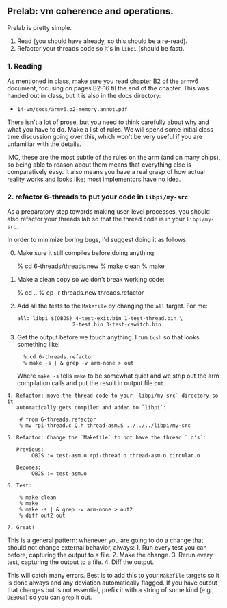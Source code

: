 ## Prelab: vm coherence and operations.

Prelab is pretty simple.
   1. Read (you should have already, so this should be a re-read).
   2. Refactor your threads code so it's in `libpi` (should be fast).

### 1. Reading

As mentioned in class, make sure you read chapter B2 of the armv6
document, focusing on pages B2-16 til the end of the chapter.  This was
handed out in class, but it is also in the docs directory:

   - `14-vm/docs/armv6.b2-memory.annot.pdf`

There isn't a lot of prose, but you need to think carefully about why and
what you have to do.  Make a list of rules.   We will spend some initial
class time discussion going over this, which won't be very useful if
you are unfamiliar with the details.

IMO, these are the most subtle of the rules on the arm (and on many
chips), so being able to reason about them means that everything else
is comparatively easy.  It also means you have a real grasp of how
actual reality works and looks like; most implementors have no idea.

### 2. refactor 6-threads to put your code in `libpi/my-src`

As a preparatory step towards making user-level processes, you should
also refactor your threads lab so that the thread code is in your
`libpi/my-src`.

In order to minimize boring bugs, I'd suggest doing it as follows:

   0. Make sure it still compiles before doing anything:

        % cd 6-threads/threads.new
        % make clean
        % make

   1.  Make a clean copy so we don't break working code:

        % cd ..
        % cp -r threads.new threads.refactor

   2. Add all the tests to the `Makefile` by changing the `all` target.
      For me:

          all: libpi $(OBJS) 4-test-exit.bin 1-test-thread.bin \
                            2-test.bin 3-test-cswitch.bin

   3. Get the output before we touch anything.  I run `tcsh` so that looks something
      like:

            % cd 6-threads.refactor
            % make -s | & grep -v arm-none > out

      Where `make -s` tells `make` to be somewhat quiet and we strip out the arm
      compilation calls and put the result in output file `out`.
    
    4. Refactor: move the thread code to your `libpi/my-src` directory so it 
       automatically gets compiled and added to `libpi`:  

        # from 6-threads.refactor
        % mv rpi-thread.c Q.h thread-asm.S ../../../libpi/my-src

    5. Refactor: Change the `Makefile` to not have the thread `.o's`:

       Previous:
            OBJS := test-asm.o rpi-thread.o thread-asm.o circular.o  

       Becomes:
            OBJS := test-asm.o

    6. Test:

        % make clean
        % make 
        % make -s | & grep -v arm-none > out2
        % diff out2 out

    7. Great!

This is a general pattern: whenever you are going to do a change that should not
change external behavior, always:
    1. Run every test you can before, capturing the output to a file.
    2. Make the change.
    3. Rerun every test, capturing the output to a file.
    4. Diff the output.

This will catch many errors.  Best is to add this to your `Makefile`
targets so it is done always and any deviation automatically flagged.
If you have output that changes but is not essential, prefix it with a
string of some kind (e.g., `DEBUG:`) so you can `grep` it out.
